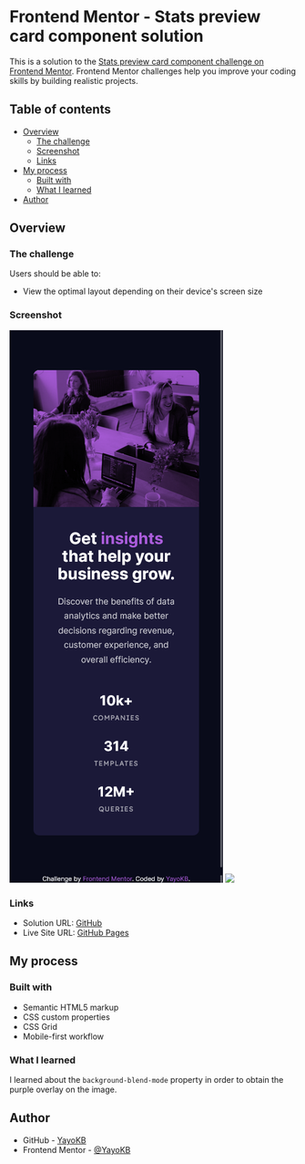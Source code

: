 # Frontend Mentor - Stats preview card component solution

This is a solution to the [Stats preview card component challenge on Frontend Mentor](https://www.frontendmentor.io/challenges/stats-preview-card-component-8JqbgoU62). Frontend Mentor challenges help you improve your coding skills by building realistic projects.

## Table of contents

- [Overview](#overview)
  - [The challenge](#the-challenge)
  - [Screenshot](#screenshot)
  - [Links](#links)
- [My process](#my-process)
  - [Built with](#built-with)
  - [What I learned](#what-i-learned)
- [Author](#author)

## Overview

### The challenge

Users should be able to:

- View the optimal layout depending on their device's screen size

### Screenshot

![](./screenshot-mobile.jpg)
![](./screenshot.jpg)

### Links

- Solution URL: [GitHub](https://github.com/yayokb/fem-stats-preview-card)
- Live Site URL: [GitHub Pages](https://yayokb.github.io/fem-stats-preview-card)

## My process

### Built with

- Semantic HTML5 markup
- CSS custom properties
- CSS Grid
- Mobile-first workflow

### What I learned

I learned about the `background-blend-mode` property in order to obtain the purple overlay on the image.

## Author

- GitHub - [YayoKB](https://www.github.com/YayoKB)
- Frontend Mentor - [@YayoKB](https://www.frontendmentor.io/profile/YayoKB)
